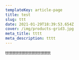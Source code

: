 ```yaml
---
templateKey: article-page
title: test
slug: ttt
date: 2021-01-29T18:39:53.654Z
cover: /img/products-grid3.jpg
meta_title: tttt
meta_description: tttt
---
```

ttttttttttttttttttttttttttttttt